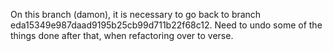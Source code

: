 On this branch (damon), it is necessary to go back to branch eda15349e987daad9195b25cb99d711b22f68c12. Need to undo some of the things done after that, when refactoring over to verse.
